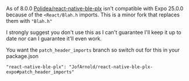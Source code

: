 As of 8.0.0 [Polidea/react-native-ble-plx](https://github.com/Polidea/react-native-ble-plx) isn't compatible with Expo 25.0.0 because of the `<React/Blah.h` imports. This is a minor fork that replaces them with `"Blah.h"`

I strongly suggest you don't use this as I can't guarantee I'll keep it up to date nor can I guarantee it'll even work.

You want the `patch_header_imports` branch so switch out for this in your package.json

`"react-native-ble-plx": "JofArnold/react-native-ble-plx-expo#patch_header_imports"`

